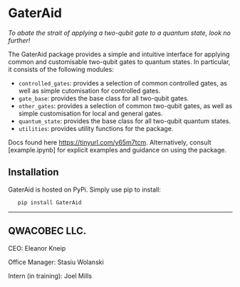 # GaterAid
_To abate the strait of applying a two-qubit gate to a quantum state, look no further!_

The GaterAid package provides a simple and intuitive interface for applying common and customisable two-qubit gates to quantum states. In particular, it consists of the following modules:

* ``controlled_gates``: provides a selection of common controlled gates, as well as simple cutomisation for controlled gates.
* ``gate_base``: provides the base class for all two-qubit gates.
* ``other_gates``: provides a selection of common two-qubit gates, as well as simple customisation for local and general gates.
* ``quantum_state``: provides the base class for all two-qubit quantum states.
* ``utilities``: provides utility functions for the package.

Docs found here https://tinyurl.com/y65m7tcm. Alternatively, consult [example.ipynb] for explicit examples and guidance on using the package.

Installation
------------

GaterAid is hosted on PyPi. Simply use pip to install:

```
   pip install GaterAid
```

----

QWACOBEC LLC.
-------------

CEO: Eleanor Kneip

Office Manager: Stasiu Wolanski

Intern (in training): Joel Mills
